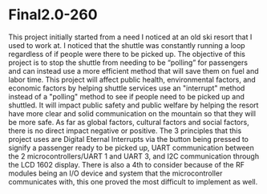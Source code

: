 # Final2.0-260


	
 This project initially started from a need I noticed at an old ski resort that I used to work at.
 I noticed that the shuttle was constantly running a loop regardless of if people were there to be picked up. 
 The objective of this project is to stop the shuttle from needing to be “polling” for passengers and can instead use a more efficient method that will save them on fuel and labor time.
 This project will affect public health, environmental factors, and economic factors by helping shuttle services use an "interrupt" method instead of a "polling" method to see if people need to be picked up and shuttled.
 It will impact public safety and public welfare by helping the resort have more clear and solid communication on the mountain so that they will be more safe. As far as global factors, cultural factors and social factors, there is no direct impact negative or positive. 
 The 3 principles that this project uses are Digital Eternal Interrupts via the button being pressed to signify a passenger ready to be picked up, UART communication between the 2 microcontrollers/UART 1 and UART 3, and I2C communication through the LCD 1602 display. 
 There is also a 4th to consider because of the RF modules being an I/O device and system that the microcontroller communicates with, this one proved the most difficult to implement as well.
